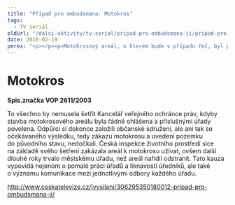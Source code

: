 ```yaml
---
title: "Případ pro ombudsmana: Motokros"
tags:
  - TV seriál
oldUrl: "/dalsi-aktivity/tv-serial/pripad-pro-ombudsmana-ii/pripad-pro-ombudsmana-motokros/"
date: 2010-02-19
perex: "<p></p><p>Motokrosový areál, o kterém bude v případu řeč, byl postupně budován už od roku 1999. O tři roky později se na upravených pozemcích trénovalo, vzápětí přišly první motokrosové závody. </p>"
---
```


<!-- imported from the old website -->

<h1>Motokros</h1><p><b>Spis.značka VOP 2611/2003</b></p><p>To všechno by nemusela šetřit Kancelář veřejného ochránce práv, kdyby stavba motokrosového areálu byla řádně ohlášena a příslušnými úřady povolena. Odpůrci si dokonce založili občanské sdružení, ale ani tak se očekávaného výsledku, tedy zákazu motokrosu a uvedení pozemku do původního stavu, nedočkali. Česká inspekce životního prostředí sice na základě svého šetření zakázala areál k motokrosu užívat, ovšem další dlouhé roky trvalo městskému úřadu, než areál nařídil odstranit. Tato kauza vypovídá nejenom o pomalé práci úřadů a liknavosti úředníků, ale také o významu komunikace mezi jednotlivými odbory každého úřadu.</p><a title="Otevření do nového okna" href="http://www.ceskatelevize.cz/ivysilani/306295350180012-pripad-pro-ombudsmana-ii/" target="_blank">http://www.ceskatelevize.cz/ivysilani/306295350180012-pripad-pro-ombudsmana-ii/</a> <img alt="" src="https://www.ochrance.cz/typo3/ext/od_linkdesc/icons/external.gif" class="od_linkdesc_icon_external" />
